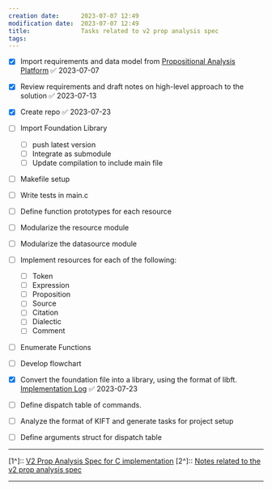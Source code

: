 ```yaml
---
creation date:		2023-07-07 12:49
modification date:	2023-07-07 12:49
title: 				Tasks related to v2 prop analysis spec
tags:
---
```

- [x] Import requirements and data model from [Propositional Analysis Platform](Propositional%20Analysis%20Platform.md) ✅ 2023-07-07
- [x] Review requirements and draft notes on high-level approach to the solution ✅ 2023-07-13
- [x] Create repo ✅ 2023-07-23

- [ ] Import Foundation Library
	- [ ] push latest version
	- [ ] Integrate as submodule
	- [ ] Update compilation to include main file

- [ ] Makefile setup
- [ ] Write tests in main.c
- [ ] Define function prototypes for each resource
- [ ] Modularize the resource module
- [ ] Modularize the datasource module

- [ ] Implement resources for each of the following:
	- [ ] Token
	- [ ] Expression
	- [ ] Proposition
	- [ ] Source
	- [ ] Citation
	- [ ] Dialectic
	- [ ] Comment

- [ ] Enumerate Functions
- [ ] Develop flowchart

- [x] Convert the foundation file into a library, using the format of libft. [Implementation Log](Implementation%20log.md) ✅ 2023-07-23
- [ ] Define dispatch table of commands.
- [ ] Analyze the format of KIFT and generate tasks for project setup
- [ ] Define arguments struct for dispatch table

---
[1^]:: [V2 Prop Analysis Spec for C implementation](V2%20Prop%20Analysis%20Spec%20for%20C%20implementation.md)
[2^]:: [Notes related to the v2 prop analysis spec](Notes%20related%20to%20the%20v2%20prop%20analysis%20spec.md)

---
